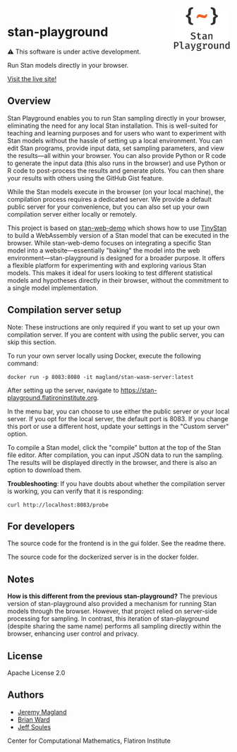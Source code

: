 <picture>
  <source media="(prefers-color-scheme: dark)" srcset="./gui/public/StanPlay_Logo_RGB_White.png">
  <img alt="The Stan Playground logo" src="./gui/public/StanPlay_Logo_RGB_Full.png" align="right" width=25%>
</picture>

# stan-playground

:warning: This software is under active development.

Run Stan models directly in your browser.

[Visit the live site!](https://stan-playground.flatironinstitute.org)

## Overview

Stan Playground enables you to run Stan sampling directly in your browser, eliminating the need for any local Stan installation. This is well-suited for teaching and learning purposes and for users who want to experiment with Stan models without the hassle of setting up a local environment. You can edit Stan programs, provide input data, set sampling parameters, and view the results—all within your browser. You can also provide Python or R code to generate the input data (this also runs in the browser) and use Python or R code to post-process the results and generate plots. You can then share your results with others using the GitHub Gist feature.

While the Stan models execute in the browser (on your local machine), the compilation process requires a dedicated server. We provide a default public server for your convenience, but you can also set up your own compilation server either locally or remotely.

This project is based on [stan-web-demo](https://github.com/WardBrian/stan-web-demo) which shows how to use [TinyStan](https://github.com/WardBrian/tinystan) to build a WebAssembly version of a Stan model that can be executed in the browser. While stan-web-demo focuses on integrating a specific Stan model into a website—essentially "baking" the model into the web environment—stan-playground is designed for a broader purpose. It offers a flexible platform for experimenting with and exploring various Stan models. This makes it ideal for users looking to test different statistical models and hypotheses directly in their browser, without the commitment to a single model implementation.

## Compilation server setup

Note: These instructions are only required if you want to set up your own compilation server. If you are content with using the public server, you can skip this section.

To run your own server locally using Docker, execute the following command:

```
docker run -p 8083:8080 -it magland/stan-wasm-server:latest
```

After setting up the server, navigate to https://stan-playground.flatironinstitute.org.

In the menu bar, you can choose to use either the public server or your local server. If you opt for the local server, the default port is 8083. If you change this port or use a different host, update your settings in the "Custom server" option.

To compile a Stan model, click the "compile" button at the top of the Stan file editor. After compilation, you can input JSON data to run the sampling. The results will be displayed directly in the browser, and there is also an option to download them.

**Troubleshooting**: If you have doubts about whether the compilation server is working, you can verify that it is responding:

```
curl http://localhost:8083/probe
```

## For developers

The source code for the frontend is in the gui folder. See the readme there.

The source code for the dockerized server is in the docker folder.

## Notes

**How is this different from the previous stan-playground?** The previous version of stan-playground also provided a mechanism for running Stan models through the browser. However, that project relied on server-side processing for sampling. In contrast, this iteration of stan-playground (despite sharing the same name) performs all sampling directly within the browser, enhancing user control and privacy.

## License

Apache License 2.0

## Authors

- [Jeremy Magland](https://github.com/magland)
- [Brian Ward](https://github.com/WardBrian)
- [Jeff Soules](https://github.com/jsoules)

Center for Computational Mathematics, Flatiron Institute
